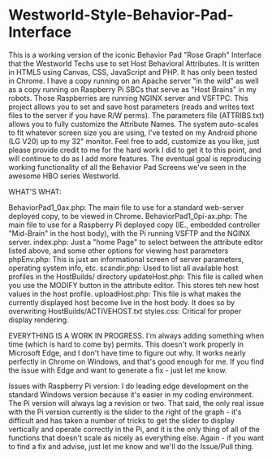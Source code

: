# Westworld-Style-Behavior-Pad-Interface
This is a working version of the iconic Behavior Pad "Rose Graph" Interface that the Westworld Techs use to set Host Behavioral Attributes.  It is written in HTML5 using Canvas, CSS, JavaScript and PHP.  It has only been tested in Chrome.  I have a copy running on an Apache server "in the wild" as well as a copy running on Raspberry Pi SBCs that serve as "Host Brains" in my robots.  Those Raspberries are running NGINX server and VSFTPC.  This project allows you to set and save host parameters (reads and writes text files to the server if you have R/W perms).  The parameters file (ATTRIBS.txt) allows you to fully customize the Attribute Names.  The system auto-scales to fit whatever screen size you are using, I've tested on my Android phone (LG V20) up to my 32" monitor.  Feel free to add, customize as you like, just please provide credit to me for the hard work I did to get it to this point, and will continue to do as I add more features.  The eventual goal is reproducing working functionality of all the Behavior Pad Screens we've seen in the awesome HBO series Westworld.

WHAT'S WHAT:

BehaviorPad1_0ax.php:  The main file to use for a standard web-server deployed copy, to be viewed in Chrome.
BehaviorPad1_0pi-ax.php:  The main file to use for a Raspberry Pi deployed copy (IE., embedded controller "Mid-Brain" in the host body), with the Pi running VSFTP and the NGINX server.
index.php:  Just a "home Page" to select between the attribute editor listed above, and some other options for viewing host parameters
phpEnv.php:  This is just an informational screen of server parameters, operating system info, etc.
scandir.php:  Used to list all available host profiles in the HostBuilds/ directory
updateHost.php:  This file is called when you use the MODIFY button in the attribute editor.  This stores teh new host values in the host profile.
uploadHost.php:  This file is what makes the currently displayed host become live in the host body.  It does so by overwriting HostBuilds/ACTIVEHOST.txt
styles.css:  Critical for proper display rendering.

EVERYTHING IS A WORK IN PROGRESS.  I'm always adding something when time (which is hard to come by) permits.  This doesn't work properly in Microsoft Edge, and I don't have time to figure out why.  It works nearly perfectly in Chrome on Windows, and that's good enough for me.  If you find the issue with Edge and want to generate a fix - just let me know.

Issues with Raspberry Pi version:  I do leading edge development on the standard Windows version because it's easier in my coding environment.  The Pi version will always lag a revision or two.  That said, the only real issue with the Pi version currently is the slider to the right of the graph - it's difficult and has taken a number of tricks to get the slider to display vertically and operate correctly in the Pi, and it is the only thing of all of the functions that doesn't scale as nicely as everything else.  Again - if you want to find a fix and advise, just let me know and we'll do the Issue/Pull thing.
